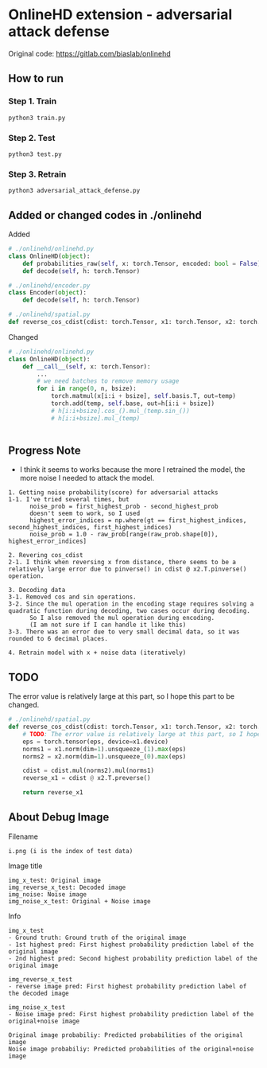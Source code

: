 # OnlineHD extension - adversarial attack defense
Original code: https://gitlab.com/biaslab/onlinehd

## How to run

### Step 1. Train
```
python3 train.py
```

### Step 2. Test
```
python3 test.py
```

### Step 3. Retrain
```
python3 adversarial_attack_defense.py
```

## Added or changed codes in ./onlinehd
Added
```python
# ./onlinehd/onlinehd.py
class OnlineHD(object):
    def probabilities_raw(self, x: torch.Tensor, encoded: bool = False)
    def decode(self, h: torch.Tensor)

# ./onlinehd/encoder.py
class Encoder(object):
    def decode(self, h: torch.Tensor)

# ./onlinehd/spatial.py
def reverse_cos_cdist(cdist: torch.Tensor, x1: torch.Tensor, x2: torch.Tensor, eps: float = 1e-8)
```
Changed
```python
# ./onlinehd/onlinehd.py
class OnlineHD(object):
    def __call__(self, x: torch.Tensor):
        ...
        # we need batches to remove memory usage
        for i in range(0, n, bsize):
            torch.matmul(x[i:i + bsize], self.basis.T, out=temp)
            torch.add(temp, self.base, out=h[i:i + bsize])
            # h[i:i+bsize].cos_().mul_(temp.sin_())
            # h[i:i+bsize].mul_(temp)
    
```

## Progress Note
- I think it seems to works because the more I retrained the model, the more noise I needed to attack the model.
```
1. Getting noise probability(score) for adversarial attacks
1-1. I've tried several times, but
      noise_prob = first_highest_prob - second_highest_prob
      doesn't seem to work, so I used
      highest_error_indices = np.where(gt == first_highest_indices, second_highest_indices, first_highest_indices)
      noise_prob = 1.0 - raw_prob[range(raw_prob.shape[0]), highest_error_indices]

2. Revering cos_cdist
2-1. I think when reversing x from distance, there seems to be a relatively large error due to pinverse() in cdist @ x2.T.pinverse() operation.

3. Decoding data
3-1. Removed cos and sin operations.
3-2. Since the mul operation in the encoding stage requires solving a quadratic function during decoding, two cases occur during decoding.
      So I also removed the mul operation during encoding.
      (I am not sure if I can handle it like this)
3-3. There was an error due to very small decimal data, so it was rounded to 6 decimal places.

4. Retrain model with x + noise data (iteratively)
```

## TODO
The error value is relatively large at this part, so I hope this part to be changed.
```python
# ./onlinehd/spatial.py
def reverse_cos_cdist(cdist: torch.Tensor, x1: torch.Tensor, x2: torch.Tensor, eps: float = 1e-8):
    # TODO: The error value is relatively large at this part, so I hope this part to be changed.
    eps = torch.tensor(eps, device=x1.device)
    norms1 = x1.norm(dim=1).unsqueeze_(1).max(eps)
    norms2 = x2.norm(dim=1).unsqueeze_(0).max(eps)

    cdist = cdist.mul(norms2).mul(norms1)
    reverse_x1 = cdist @ x2.T.preverse()

    return reverse_x1
```

## About Debug Image
Filename
```
i.png (i is the index of test data)
```

Image title
```
img_x_test: Original image
img_reverse_x_test: Decoded image
img_noise: Noise image
img_noise_x_test: Original + Noise image
```

Info
```
img_x_test
- Ground truth: Ground truth of the original image
- 1st highest pred: First highest probability prediction label of the original image
- 2nd highest pred: Second highest probability prediction label of the original image

img_reverse_x_test
- reverse image pred: First highest probability prediction label of the decoded image

img_noise_x_test
- Noise image pred: First highest probability prediction label of the original+noise image

Original image probabiliy: Predicted probabilities of the original image
Noise image probabiliy: Predicted probabilities of the original+noise image
```

